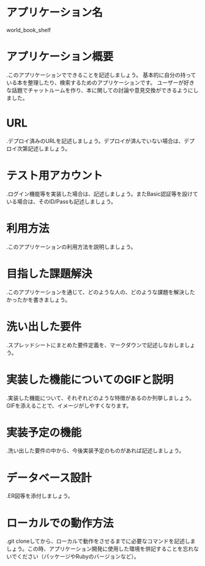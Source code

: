 # アプリケーション名	
world_book_shelf
# アプリケーション概要	
.このアプリケーションでできることを記述しましょう。
基本的に自分の持っている本を整理したり、検索するためのアプリケーションです。
ユーザーが好きな話題でチャットルームを作り、本に関しての討論や意見交換ができるようにしました。
# URL	
.デプロイ済みのURLを記述しましょう。デプロイが済んでいない場合は、デプロイ次第記述しましょう。

# テスト用アカウント	
.ログイン機能等を実装した場合は、記述しましょう。またBasic認証等を設けている場合は、そのID/Passも記述しましょう。

# 利用方法	
.このアプリケーションの利用方法を説明しましょう。

# 目指した課題解決	
.このアプリケーションを通じて、どのような人の、どのような課題を解決したかったかを書きましょう。

# 洗い出した要件	
.スプレッドシートにまとめた要件定義を、マークダウンで記述しなおしましょう。

# 実装した機能についてのGIFと説明	
.実装した機能について、それぞれどのような特徴があるのか列挙しましょう。GIFを添えることで、イメージがしやすくなります。

# 実装予定の機能	
.洗い出した要件の中から、今後実装予定のものがあれば記述しましょう。

# データベース設計	
.ER図等を添付しましょう。

# ローカルでの動作方法	
.git cloneしてから、ローカルで動作をさせるまでに必要なコマンドを記述しましょう。この時、アプリケーション開発に使用した環境を併記することを忘れないでください（パッケージやRubyのバージョンなど）。
